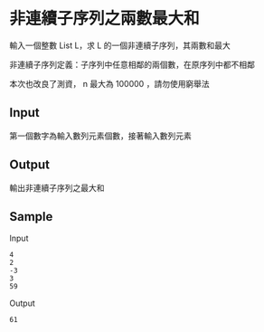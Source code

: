 # 非連續子序列之兩數最大和

輸入一個整數 List L，求 L 的一個非連續子序列，其兩數和最大

非連續子序列定義：子序列中任意相鄰的兩個數，在原序列中都不相鄰

本次也改良了測資， n 最大為 100000 ，請勿使用窮舉法

## Input

第一個數字為輸入數列元素個數，接著輸入數列元素

## Output

輸出非連續子序列之最大和

## Sample

Input

```
4
2
-3
3
59
```

Output

```
61
```
